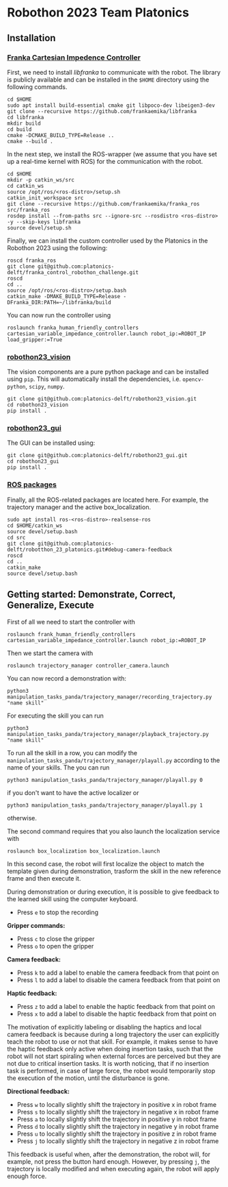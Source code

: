 # Robothon 2023 Team Platonics

## Installation
### [Franka Cartesian Impedence Controller](https://github.com/platonics-delft/franka_control_robothon_challenge)
First, we need to install *libfranka* to communicate with the robot. The library is publicly available and can be installed in the `$HOME` directory using the following commands.

```
cd $HOME
sudo apt install build-essential cmake git libpoco-dev libeigen3-dev
git clone --recursive https://github.com/frankaemika/libfranka
cd libfranka
mkdir build
cd build
cmake -DCMAKE_BUILD_TYPE=Release ..
cmake --build .
```

In the next step, we install the ROS-wrapper (we assume that you have set up a real-time kernel with ROS) for the communication with the robot.

```
cd $HOME
mkdir -p catkin_ws/src
cd catkin_ws
source /opt/ros/<ros-distro>/setup.sh
catkin_init_workspace src
git clone --recursive https://github.com/frankaemika/franka_ros src/franka_ros
rosdep install --from-paths src --ignore-src --rosdistro <ros-distro> -y --skip-keys libfranka
source devel/setup.sh
```

Finally, we can install the custom controller used by the Platonics in the Robothon 2023 using the following:

```
roscd franka_ros
git clone git@github.com:platonics-delft/franka_control_robothon_challenge.git
roscd
cd ..
source /opt/ros/<ros-distro>/setup.bash
catkin_make -DMAKE_BUILD_TYPE=Release -DFranka_DIR:PATH=~/libfranka/build
```

You can now run the controller using

```
roslaunch franka_human_friendly_controllers cartesian_variable_impedance_controller.launch robot_ip:=ROBOT_IP load_gripper:=True
```

### [robothon23_vision](https://github.com/platonics-delft/robothon23_vision)
The vision components are a pure python package and can be installed using `pip`. This will automatically install the dependencies, i.e. `opencv-python`, `scipy`, `numpy`.

```
git clone git@github.com:platonics-delft/robothon23_vision.git
cd robothon23_vision
pip install .
```

### [robothon23_gui](https://github.com/platonics-delft/robothon23_gui)
The GUI can be installed using:

```
git clone git@github.com:platonics-delft/robothon23_gui.git
cd robothon23_gui
pip install .
```

### [ROS packages](https://github.com/platonics-delft/robotthon_23_platonics)
Finally, all the ROS-related packages are located here. For example, the trajectory manager and the active box_localization.

```
sudo apt install ros-<ros-distro>-realsense-ros
cd $HOME/catkin_ws
source devel/setup.bash
cd src
git clone git@github.com:platonics-delft/robotthon_23_platonics.git#debug-camera-feedback
roscd
cd ..
catkin_make
source devel/setup.bash
```

## Getting started: Demonstrate, Correct, Generalize, Execute

First of all we need to start the controller with

```
roslaunch frank_human_friendly_controllers cartesian_variable_impedance_controller.launch robot_ip:=ROBOT_IP
```

Then we start the camera with

```
roslaunch trajectory_manager controller_camera.launch 
```

You can now record a demonstration with:

```
python3 manipulation_tasks_panda/trajectory_manager/recording_trajectory.py "name skill"
```

For executing the skill you can run 

```
python3 manipulation_tasks_panda/trajectory_manager/playback_trajectory.py "name skill"
```

To run all the skill in a row, you can modify the `manipulation_tasks_panda/trajectory_manager/playall.py` according to the name of your skills. The you can run

```
python3 manipulation_tasks_panda/trajectory_manager/playall.py 0
```

if you don't want to have the active localizer or

```
python3 manipulation_tasks_panda/trajectory_manager/playall.py 1
```

otherwise.

The second command requires that you also launch the localization service with

```
roslaunch box_localization box_localization.launch 
```

In this second case, the robot will first localize the object to match the template given during demonstration, trasform the skill in the new reference frame and then execute it. 

During demonstration or during execution, it is possible to give feedback to the learned skill using the computer keyboard.

- Press `e` to stop the recording

**Gripper commands:**

- Press `c` to close the gripper 
- Press `o` to open the gripper 

**Camera feedback:**

- Press `k` to add a label to enable the camera feedback from that point on 
- Press `l` to add a label to disable the camera feedback from that point on 

**Haptic feedback:**

- Press `z` to add a label to enable the haptic feedback from that point on 
- Press `x` to add a label to disable the haptic feedback from that point on 

The motivation of explicitly labeling or disabling the haptics and local camera feedback is because during a long trajectory the user can explicitly teach the robot to use or not that skill. For example, it makes sense to have the haptic feedback only active when doing insertion tasks, such that the robot will not start spiraling when external forces are perceived but they are not due to critical insertion tasks. It is worth noticing, that if no insertion task is performed, in case of large force, the robot would temporarily stop the execution of the motion, until the disturbance is gone.

**Directional feedback:**

- Press `w` to locally slightly shift the trajectory in positive x in robot frame 
- Press `s` to locally slightly shift the trajectory in negative x in robot frame
- Press `a` to locally slightly shift the trajectory in positive y in robot frame
- Press `d` to locally slightly shift the trajectory in negative y in robot frame
- Press `u` to locally slightly shift the trajectory in positive z in robot frame
- Press `j` to locally slightly shift the trajectory in negative z in robot frame

This feedback is useful when, after the demonstration, the robot will, for example, not press the button hard enough. However, by pressing `j`, the trajectory is locally modified and when executing again, the robot will apply enough force.

